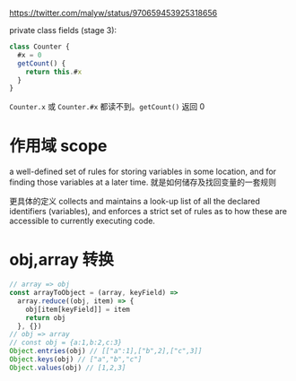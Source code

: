 https://twitter.com/malyw/status/970659453925318656

private class fields (stage 3):

```js
class Counter {
  #x = 0
  getCount() {
    return this.#x
  }
}
```

`Counter.x` 或 `Counter.#x` 都读不到。`getCount()` 返回 0

# 作用域 scope

a well-defined set of rules for storing variables in some location, and for finding those variables at a later time.
就是如何储存及找回变量的一套规则

更具体的定义
collects and maintains a look-up list of all the declared identifiers (variables), and enforces a strict set of rules as to how these are accessible to currently executing code.

# obj,array 转换

```js
// array => obj
const arrayToObject = (array, keyField) =>
  array.reduce((obj, item) => {
    obj[item[keyField]] = item
    return obj
  }, {})
// obj => array
// const obj = {a:1,b:2,c:3}
Object.entries(obj) // [["a":1],["b",2],["c",3]]
Object.keys(obj) // ["a","b","c"]
Object.values(obj) // [1,2,3]
```
